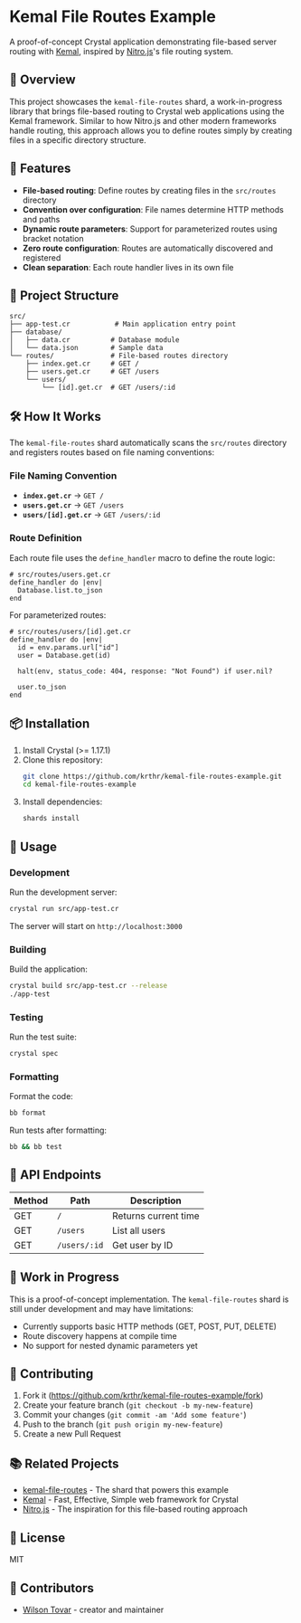 # Kemal File Routes Example

A proof-of-concept Crystal application demonstrating file-based server routing with [Kemal](https://kemalcr.com/), inspired by [Nitro.js](https://nitro.unjs.io/)'s file routing system.

## 🎯 Overview

This project showcases the `kemal-file-routes` shard, a work-in-progress library that brings file-based routing to Crystal web applications using the Kemal framework. Similar to how Nitro.js and other modern frameworks handle routing, this approach allows you to define routes simply by creating files in a specific directory structure.

## 🚀 Features

- **File-based routing**: Define routes by creating files in the `src/routes` directory
- **Convention over configuration**: File names determine HTTP methods and paths
- **Dynamic route parameters**: Support for parameterized routes using bracket notation
- **Zero route configuration**: Routes are automatically discovered and registered
- **Clean separation**: Each route handler lives in its own file

## 📁 Project Structure

```
src/
├── app-test.cr           # Main application entry point
├── database/
│   ├── data.cr          # Database module
│   └── data.json        # Sample data
└── routes/              # File-based routes directory
    ├── index.get.cr     # GET /
    ├── users.get.cr     # GET /users
    └── users/
        └── [id].get.cr  # GET /users/:id
```

## 🛠️ How It Works

The `kemal-file-routes` shard automatically scans the `src/routes` directory and registers routes based on file naming conventions:

### File Naming Convention

- **`index.get.cr`** → `GET /`
- **`users.get.cr`** → `GET /users`
- **`users/[id].get.cr`** → `GET /users/:id`

### Route Definition

Each route file uses the `define_handler` macro to define the route logic:

```crystal
# src/routes/users.get.cr
define_handler do |env|
  Database.list.to_json
end
```

For parameterized routes:

```crystal
# src/routes/users/[id].get.cr
define_handler do |env|
  id = env.params.url["id"]
  user = Database.get(id)
  
  halt(env, status_code: 404, response: "Not Found") if user.nil?
  
  user.to_json
end
```

## 📦 Installation

1. Install Crystal (>= 1.17.1)
2. Clone this repository:
   ```bash
   git clone https://github.com/krthr/kemal-file-routes-example.git
   cd kemal-file-routes-example
   ```
3. Install dependencies:
   ```bash
   shards install
   ```

## 🏃 Usage

### Development

Run the development server:

```bash
crystal run src/app-test.cr
```

The server will start on `http://localhost:3000`

### Building

Build the application:

```bash
crystal build src/app-test.cr --release
./app-test
```

### Testing

Run the test suite:

```bash
crystal spec
```

### Formatting

Format the code:

```bash
bb format
```

Run tests after formatting:

```bash
bb && bb test
```

## 🔌 API Endpoints

| Method | Path         | Description          |
|--------|-------------|----------------------|
| GET    | `/`         | Returns current time |
| GET    | `/users`    | List all users       |
| GET    | `/users/:id`| Get user by ID       |

## 🚧 Work in Progress

This is a proof-of-concept implementation. The `kemal-file-routes` shard is still under development and may have limitations:

- Currently supports basic HTTP methods (GET, POST, PUT, DELETE)
- Route discovery happens at compile time
- No support for nested dynamic parameters yet

## 🤝 Contributing

1. Fork it (<https://github.com/krthr/kemal-file-routes-example/fork>)
2. Create your feature branch (`git checkout -b my-new-feature`)
3. Commit your changes (`git commit -am 'Add some feature'`)
4. Push to the branch (`git push origin my-new-feature`)
5. Create a new Pull Request

## 📚 Related Projects

- [kemal-file-routes](https://github.com/krthr/kemal-file-routes) - The shard that powers this example
- [Kemal](https://kemalcr.com/) - Fast, Effective, Simple web framework for Crystal
- [Nitro.js](https://nitro.unjs.io/) - The inspiration for this file-based routing approach

## 📄 License

MIT

## 👥 Contributors

- [Wilson Tovar](https://github.com/krthr) - creator and maintainer
